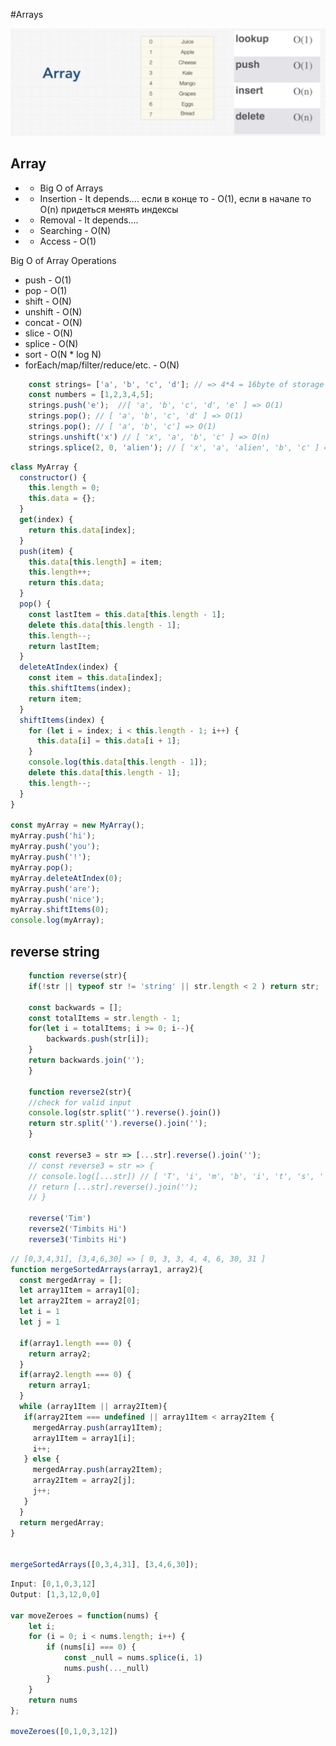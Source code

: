 #Arrays


![Alt text](./images/arrays1.png?raw=true "Title")

## Array
* - Big O of Arrays
* - Insertion -   It depends.... если в конце то - O(1), если в начале то O(n) придеться менять индексы
* - Removal -   It depends....
* - Searching -   O(N)
* - Access -   O(1)


Big O of Array Operations
* push -   O(1)
* pop -   O(1)
* shift -   O(N)
* unshift -   O(N)
* concat -   O(N)
* slice -   O(N)
* splice -   O(N)
* sort -   O(N * log N)
* forEach/map/filter/reduce/etc. -   O(N)


```javascript
    const strings= ['a', 'b', 'c', 'd']; // => 4*4 = 16byte of storage
    const numbers = [1,2,3,4,5];
    strings.push('e');  //[ 'a', 'b', 'c', 'd', 'e' ] => O(1) 
    strings.pop(); // [ 'a', 'b', 'c', 'd' ] => O(1)
    strings.pop(); // [ 'a', 'b', 'c'] => O(1)
    strings.unshift('x') // [ 'x', 'a', 'b', 'c' ] => O(n)
    strings.splice(2, 0, 'alien'); // [ 'x', 'a', 'alien', 'b', 'c' ] => O(n)
```

```javascript
class MyArray {
  constructor() {
    this.length = 0;
    this.data = {};
  }
  get(index) {
    return this.data[index];
  }
  push(item) {
    this.data[this.length] = item;
    this.length++; 
    return this.data;
  }
  pop() {
    const lastItem = this.data[this.length - 1];
    delete this.data[this.length - 1];
    this.length--;
    return lastItem;
  }
  deleteAtIndex(index) {
    const item = this.data[index];
    this.shiftItems(index);
    return item;
  }
  shiftItems(index) {
    for (let i = index; i < this.length - 1; i++) {
      this.data[i] = this.data[i + 1];
    }
    console.log(this.data[this.length - 1]);
    delete this.data[this.length - 1];
    this.length--;
  }
}

const myArray = new MyArray();
myArray.push('hi');
myArray.push('you');
myArray.push('!');
myArray.pop();
myArray.deleteAtIndex(0);
myArray.push('are');
myArray.push('nice');
myArray.shiftItems(0);
console.log(myArray);
```

## reverse string

```javascript
    function reverse(str){
    if(!str || typeof str != 'string' || str.length < 2 ) return str;
    
    const backwards = [];
    const totalItems = str.length - 1;
    for(let i = totalItems; i >= 0; i--){
        backwards.push(str[i]);
    }
    return backwards.join('');
    }

    function reverse2(str){
    //check for valid input
    console.log(str.split('').reverse().join())
    return str.split('').reverse().join('');
    }

    const reverse3 = str => [...str].reverse().join('');
    // const reverse3 = str => {
    // console.log([...str]) // [ 'T', 'i', 'm', 'b', 'i', 't', 's', ' ', 'H', 'i' ]
    // return [...str].reverse().join('');
    // }

    reverse('Tim')
    reverse2('Timbits Hi')
    reverse3('Timbits Hi')
```


```javascript
// [0,3,4,31], [3,4,6,30] => [ 0, 3, 3, 4, 4, 6, 30, 31 ]
function mergeSortedArrays(array1, array2){
  const mergedArray = [];
  let array1Item = array1[0];
  let array2Item = array2[0];
  let i = 1 
  let j = 1

  if(array1.length === 0) {
    return array2;
  }
  if(array2.length === 0) {
    return array1;
  }
  while (array1Item || array2Item){
   if(array2Item === undefined || array1Item < array2Item {
     mergedArray.push(array1Item);
     array1Item = array1[i];
     i++;
   } else {
     mergedArray.push(array2Item);
     array2Item = array2[j];
     j++;
   }
  }
  return mergedArray;
}


mergeSortedArrays([0,3,4,31], [3,4,6,30]);
```


```javascript
Input: [0,1,0,3,12]
Output: [1,3,12,0,0]

var moveZeroes = function(nums) {
    let i;
    for (i = 0; i < nums.length; i++) {
        if (nums[i] === 0) {
            const _null = nums.splice(i, 1)
            nums.push(..._null)
        }
    }
    return nums
};

moveZeroes([0,1,0,3,12])
```